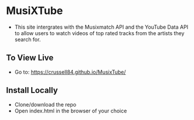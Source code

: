 # MusiXTube

* This site intergrates with the Musixmatch API and the YouTube Data API to allow users to watch videos of top rated tracks from the artists they search for.

## To View Live

* Go to: https://crussell84.github.io/MusixTube/ 

## Install Locally

* Clone/download the repo
* Open index.html in the browser of your choice

